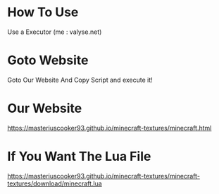 # How To Use
Use a Executor (me : valyse.net)

# Goto Website
Goto Our Website And Copy Script and execute it!

# Our Website
https://masteriuscooker93.github.io/minecraft-textures/minecraft.html

# If You Want The Lua File

https://masteriuscooker93.github.io/minecraft-textures/minecraft-textures/download/minecraft.lua

